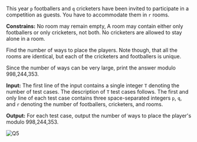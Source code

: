 This year `p` footballers and `q` cricketers have been invited to participate in a competition as guests. You have to accommodate them in `r` rooms. 

**Constrains:** No room may remain empty, A room may contain either only footballers or only cricketers, not both. No cricketers are allowed to stay alone in a room.

Find the number of ways to place the players. Note though, that all the rooms are identical, but each of the cricketers and footballers is unique. 

Since the number of ways can be very large, print the answer modulo 998,244,353.

**Input:** The first line of the input contains a single integer `T` denoting the number of test cases. The description of `T` test cases follows. The first and only line of each test case contains three space-separated integers `p`, `q`, and `r` denoting the number of footballers, cricketers, and rooms. 

**Output:** For each test case, output the number of ways to place the player's modulo 998,244,353.

![Q5](https://lh5.googleusercontent.com/cNwe17ynEUMbzUMj28w6aTMxJZwv15cMHsXsJen77zcnt-XiAkQTwlXA05IPLbxDFWHwyxg2ece2D4zOyEldR6ERgWtRfIMm8CEBK1N7oSE-vESpv3Pc9HNEXnM3=w90)
